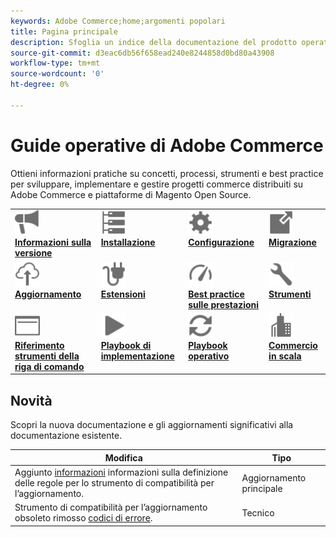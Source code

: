 ```yaml
---
keywords: Adobe Commerce;home;argomenti popolari
title: Pagina principale
description: Sfoglia un indice della documentazione del prodotto operativo Adobe Commerce.
source-git-commit: d3eac6db56f658ead240e8244858d0bd80a43908
workflow-type: tm+mt
source-wordcount: '0'
ht-degree: 0%

---
```



# Guide operative di Adobe Commerce

Ottieni informazioni pratiche su concetti, processi, strumenti e best practice per sviluppare, implementare e gestire progetti commerce distribuiti su Adobe Commerce e piattaforme di Magento Open Source.

<table>
<tr>
  <td valign="top">
    <a href="https://devdocs.magento.com/guides/v2.4/release-notes/bk-release-notes.html">
      <img alt="Informazioni sulla versione" src="../assets/icons/promote.svg" width="40" height="40"/>
    </a>
    <div>
      <a href="https://devdocs.magento.com/guides/v2.4/release-notes/bk-release-notes.html"><strong>Informazioni sulla versione</strong></a>
    </div>
  </td>
  <td valign="top">
    <a href="https://devdocs.magento.com/guides/v2.4/install-gde/install-flow-diagram.html">
      <img alt="Installazione" src="../assets/icons/servers.svg" width="40" height="40"/>
    </a>
    <div>
      <a href="https://devdocs.magento.com/guides/v2.4/install-gde/install-flow-diagram.html"><strong>Installazione</strong></a>
    </div>
  </td>
  <td valign="top">
    <a href="https://devdocs.magento.com/guides/v2.4/config-guide/bk-config-guide.html">
      <img alt="Configurazione" src="../assets/icons/settings.svg" width="40" height="40"/>
    </a>
    <div>
      <a href="https://devdocs.magento.com/guides/v2.4/config-guide/bk-config-guide.html"><strong>Configurazione</strong></a>
    </div>
  </td>
  <td valign="top">
    <a href="https://devdocs.magento.com/guides/v2.4/migration/bk-migration-guide.html">
      <img alt="Migrazione" src="../assets/icons/move-to.svg" width="40" height="40"/>
    </a>
    <div>
      <a href="https://devdocs.magento.com/guides/v2.4/migration/bk-migration-guide.html"><strong>Migrazione</strong></a>
    </div>
  </td>
</tr>
<tr>
  <td valign="top">
    <a href="../upgrade/overview.md">
      <img alt="Aggiornamento" src="../assets/icons/upload-cloud.svg" width="40" height="40"/>
    </a>
    <div>
      <a href="../upgrade/overview.md"><strong>Aggiornamento</strong></a>
    </div>
  </td>
  <td valign="top">
    <a href="https://devdocs.magento.com/extensions/">
       <img alt="Estensioni" src="../assets/icons/extension.svg" width="40" height="40"/>
    </a>
    <div>
      <a href="https://devdocs.magento.com/extensions/"><strong>Estensioni</strong></a>
    </div>
  </td>
  <td valign="top">
    <a href="https://devdocs.magento.com/guides/v2.4/performance-best-practices/introduction.html">
       <img alt="Prestazioni" src="../assets/icons/gauge.svg" width="40" height="40"/>
    </a>
    <div>
      <a href="https://devdocs.magento.com/guides/v2.4/performance-best-practices/introduction.html"><strong>Best practice sulle prestazioni</strong></a>
    </div>
  </td>
  <td valign="top">
    <a href="https://devdocs.magento.com/quality-patches/tool.html">
       <img alt="Strumenti" src="../assets/icons/wrench.svg" width="40" height="40"/>
    </a>
    <div>
      <a href="https://experienceleague.corp.adobe.com/docs/commerce-operations/tools/overview.html?lang=en"><strong>Strumenti</strong></a>
    </div>
  </td>
</tr>
<tr>
  <td valign="top">
    <a href="https://devdocs.magento.com/guides/v2.4/reference/cli/magento.html">
       <img alt="Riferimento per gli strumenti della riga di comando" src="../assets/icons/page-rule.svg" width="40" height="40"/>
    </a>
    <div>
      <a href="https://devdocs.magento.com/guides/v2.4/reference/cli/magento.html"><strong>Riferimento strumenti della riga di comando</strong></a>
    </div>
  </td>
  <td valign="top">
    <a href="../implementation-playbook/overview.md">
      <img alt="Implementazione" src="../assets/icons/play.svg" width="40" height="40"/>
    </a>
    <div>
      <a href="../implementation-playbook/overview.md"><strong>Playbook di implementazione</strong></a>
    </div>
  </td>
  <td valign="top">
    <a href="../operational-playbook/overview.md">
       <img alt="Operazioni" src="../assets/icons/refresh.svg" width="40" height="40"/>
    </a>
    <div>
      <a href="../operational-playbook/overview.md"><strong>Playbook operativo</strong></a>
    </div>
  </td>
  <td valign="top">
    <a href="../operational-playbook/overview.md">
       <img alt="Enterprise" src="../assets/icons/enterprise.svg" width="40" height="40"/>
    </a>
    <div>
      <a href="../commerce-at-scale/overview.md"><strong>Commercio in scala</strong></a>
    </div>
  </td>
</tr>
</table>

## Novità

Scopri la nuova documentazione e gli aggiornamenti significativi alla documentazione esistente.

| Modifica | Tipo |
|----------------------------------------------------------------------------------------------------------------------------------------|--------------|
| Aggiunto [informazioni](../upgrade/upgrade-compatibility-tool/overview.md) informazioni sulla definizione delle regole per lo strumento di compatibilità per l’aggiornamento. | Aggiornamento principale |
| Strumento di compatibilità per l’aggiornamento obsoleto rimosso [codici di errore](../upgrade/upgrade-compatibility-tool/error-messages.md). | Tecnico |
